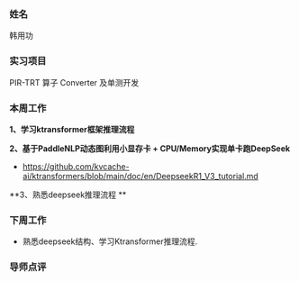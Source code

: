 ### 姓名
韩用功

### 实习项目
PIR-TRT 算子 Converter 及单测开发

### 本周工作

**1、学习ktransformer框架推理流程**


**2、基于PaddleNLP动态图利用小显存卡 + CPU/Memory实现单卡跑DeepSeek**
* https://github.com/kvcache-ai/ktransformers/blob/main/doc/en/DeepseekR1_V3_tutorial.md

**3、熟悉deepseek推理流程 **

### 下周工作

* 熟悉deepseek结构、学习Ktransformer推理流程.

### 导师点评
